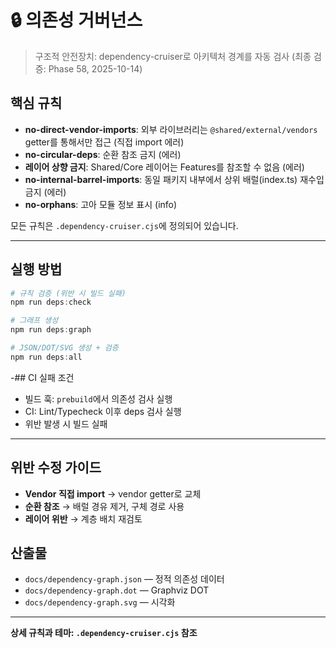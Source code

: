 # 🔒 의존성 거버넌스

> 구조적 안전장치: dependency-cruiser로 아키텍처 경계를 자동 검사 (최종 검증:
> Phase 58, 2025-10-14)

## 핵심 규칙

- **no-direct-vendor-imports**: 외부 라이브러리는 `@shared/external/vendors`
  getter를 통해서만 접근 (직접 import 에러)
- **no-circular-deps**: 순환 참조 금지 (에러)
- **레이어 상향 금지**: Shared/Core 레이어는 Features를 참조할 수 없음 (에러)
- **no-internal-barrel-imports**: 동일 패키지 내부에서 상위 배럴(index.ts)
  재수입 금지 (에러)
- **no-orphans**: 고아 모듈 정보 표시 (info)

모든 규칙은 `.dependency-cruiser.cjs`에 정의되어 있습니다.

---

## 실행 방법

```powershell
# 규칙 검증 (위반 시 빌드 실패)
npm run deps:check

# 그래프 생성
npm run deps:graph

# JSON/DOT/SVG 생성 + 검증
npm run deps:all
```

-## CI 실패 조건

- 빌드 훅: `prebuild`에서 의존성 검사 실행
- CI: Lint/Typecheck 이후 deps 검사 실행
- 위반 발생 시 빌드 실패

---

## 위반 수정 가이드

- **Vendor 직접 import** → vendor getter로 교체
- **순환 참조** → 배럴 경유 제거, 구체 경로 사용
- **레이어 위반** → 계층 배치 재검토

## 산출물

- `docs/dependency-graph.json` — 정적 의존성 데이터
- `docs/dependency-graph.dot` — Graphviz DOT
- `docs/dependency-graph.svg` — 시각화

---

**상세 규칙과 테마: `.dependency-cruiser.cjs` 참조**
